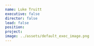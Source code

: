 ```yaml
---
name: Luke Truitt
executive: false
director: false
lead: false
position:  
project:  
image: ../assets/default_exec_image.png
---
```

